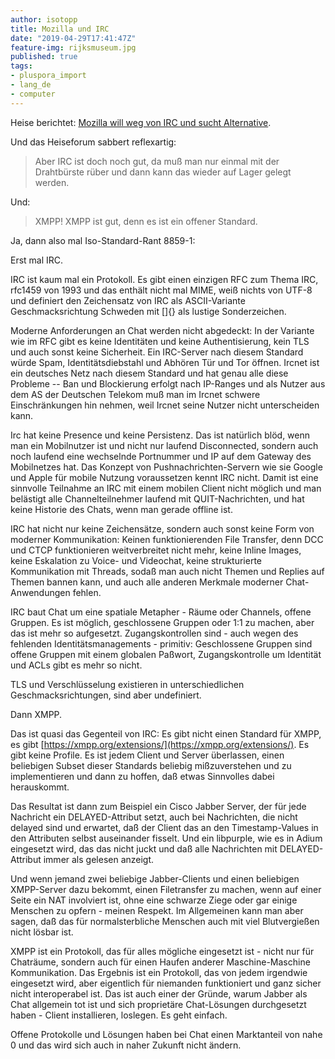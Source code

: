 ```yaml
---
author: isotopp
title: Mozilla und IRC
date: "2019-04-29T17:41:47Z"
feature-img: rijksmuseum.jpg
published: true
tags:
- pluspora_import
- lang_de
- computer
---
```


Heise berichtet: [Mozilla will weg von IRC und sucht Alternative](https://www.heise.de/newsticker/meldung/Mozilla-will-weg-von-IRC-und-sucht-Alternative-4409327.html).

Und das Heiseforum sabbert reflexartig:
> Aber IRC ist doch noch gut, da muß man nur einmal mit der Drahtbürste rüber und dann kann das wieder auf Lager gelegt werden.

Und:
> XMPP! XMPP ist gut, denn es ist ein offener Standard.

Ja, dann also mal Iso-Standard-Rant 8859-1:

Erst mal IRC.

IRC ist kaum mal ein Protokoll.
Es gibt einen einzigen RFC zum Thema IRC, rfc1459 von 1993 und das enthält nicht mal MIME, weiß nichts von UTF-8 und definiert den Zeichensatz von IRC als ASCII-Variante Geschmacksrichtung Schweden mit []{} als lustige Sonderzeichen.

Moderne Anforderungen an Chat werden nicht abgedeckt:
In der Variante wie im RFC gibt es keine Identitäten und keine Authentisierung, kein TLS und auch sonst keine Sicherheit.
Ein IRC-Server nach diesem Standard würde Spam, Identitätsdiebstahl und Abhören Tür und Tor öffnen.
Ircnet ist ein deutsches Netz nach diesem Standard und hat genau alle diese Probleme -- Ban und Blockierung erfolgt nach IP-Ranges und als Nutzer aus dem AS der Deutschen Telekom muß man im Ircnet schwere Einschränkungen hin nehmen, weil Ircnet seine Nutzer nicht unterscheiden kann.

Irc hat keine Presence und keine Persistenz.
Das ist natürlich blöd, wenn man ein Mobilnutzer ist und nicht nur laufend Disconnected, sondern auch noch laufend eine wechselnde Portnummer und IP auf dem Gateway des Mobilnetzes hat.
Das Konzept von Pushnachrichten-Servern wie sie Google und Apple für mobile Nutzung voraussetzen kennt IRC nicht.
Damit ist eine sinnvolle Teilnahme an IRC mit einem mobilen Client nicht möglich und man belästigt alle Channelteilnehmer laufend mit QUIT-Nachrichten, und hat keine Historie des Chats, wenn man gerade offline ist.

IRC hat nicht nur keine Zeichensätze, sondern auch sonst keine Form von moderner Kommunikation:
Keinen funktionierenden File Transfer, denn DCC und CTCP funktionieren weitverbreitet nicht mehr, keine Inline Images, keine Eskalation zu Voice- und Videochat, keine strukturierte Kommunikation mit Threads, sodaß man auch nicht Themen und Replies auf Themen bannen kann, und auch alle anderen Merkmale moderner Chat-Anwendungen fehlen.

IRC baut Chat um eine spatiale Metapher - Räume oder Channels, offene Gruppen.
Es ist möglich, geschlossene Gruppen oder 1:1 zu machen, aber das ist mehr so aufgesetzt.
Zugangskontrollen sind - auch wegen des fehlenden Identitätsmanagements - primitiv:
Geschlossene Gruppen sind offene Gruppen mit einem globalen Paßwort, Zugangskontrolle um Identität und ACLs gibt es mehr so nicht.

TLS und Verschlüsselung existieren in unterschiedlichen Geschmacksrichtungen, sind aber undefiniert.

Dann XMPP.

Das ist quasi das Gegenteil von IRC:
Es gibt nicht einen Standard für XMPP, es gibt [https://xmpp.org/extensions/](https://xmpp.org/extensions/).
Es gibt keine Profile.
Es ist jedem Client und Server überlassen, einen beliebigen Subset dieser Standards beliebig mißzuverstehen und zu implementieren und dann zu hoffen, daß etwas Sinnvolles dabei herauskommt.

Das Resultat ist dann zum Beispiel ein Cisco Jabber Server, der für jede Nachricht ein DELAYED-Attribut setzt, auch bei Nachrichten, die nicht delayed sind und erwartet, daß der Client das an den Timestamp-Values in den Attributen selbst auseinander fisselt.
Und ein libpurple, wie es in Adium eingesetzt wird, das das nicht juckt und daß alle Nachrichten mit DELAYED-Attribut immer als gelesen anzeigt.

Und wenn jemand zwei beliebige Jabber-Clients und einen beliebigen XMPP-Server dazu bekommt, einen Filetransfer zu machen, wenn auf einer Seite ein NAT involviert ist, ohne eine schwarze Ziege oder gar einige Menschen zu opfern - meinen Respekt.
Im Allgemeinen kann man aber sagen, daß das für normalsterbliche Menschen auch mit viel Blutvergießen nicht lösbar ist.

XMPP ist ein Protokoll, das für alles mögliche eingesetzt ist - nicht nur für Chaträume, sondern auch für einen Haufen anderer Maschine-Maschine Kommunikation.
Das Ergebnis ist ein Protokoll, das von jedem irgendwie eingesetzt wird, aber eigentlich für niemanden funktioniert und ganz sicher nicht interoperabel ist.
Das ist auch einer der Gründe, warum Jabber als Chat allgemein tot ist und sich proprietäre Chat-Lösungen durchgesetzt haben - Client installieren, loslegen.
Es geht einfach.

Offene Protokolle und Lösungen haben bei Chat einen Marktanteil von nahe 0 und das wird sich auch in naher Zukunft nicht ändern.
